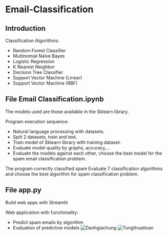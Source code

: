 # Email-Classification
## Introduction  
 Classification Algorithms:
 - Random Forest Classifier
 - Multinomial Naïve Bayes
 - Logistic Regression
 - K Nearest Neighbor
 - Decision Tree Classifier
 - Support Vector Machine (Linear)
 - Support Vector Machine (RBF)
 
## File Email Classification.ipynb
The models used are those available in the Sklearn library.

Program execution sequence:

- Natural language processing with datasets.
- Split 2 datasets, train and test.
- Train model of Sklearn library with training dataset.
- Evaluate model quality by graphs, accuracy,...
- Evaluate the models against each other, choose the best model for the spam email classification problem.

The program correctly classified spam
Evaluate 7 classification algorithms and choose the best algorithm for spam classification problem.

## File app.py
Build web apps with Streamlit

Web application with functionality:
- Predict spam emails by algorithm
- Evaluation of predictive models
![Danhgiachung](https://user-images.githubusercontent.com/54812014/174081737-dd5af780-8d25-4c26-a43f-b7cd4e12186d.PNG)
![Tungthuattoan](https://user-images.githubusercontent.com/54812014/174081744-bd04086f-c8b3-4bbe-b578-36e5c26f2325.PNG)
